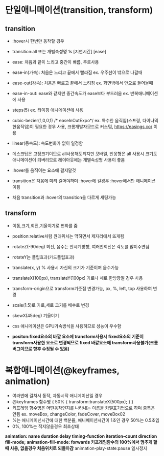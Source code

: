 # 단일애니메이션(transition, transform)

## transition

- :hover시 한번만 동작할 경우

- transition:all 또는 개별속성명 1s [지연시간] [ease]

- ease: 처음과 끝이 느리고 중간이 빠름, 주로사용

- ease-in(가속): 처음은 느리고 끝에서 빨라짐
  ex. 우주선이 밖으로 나갈때

- ease-out(감속): 처음은 빠르고 끝에서 느려짐
  ex. 화면밖에서 안으로 들어올때

- ease-in-out: ease와 같지만 중간속도가 ease보다 부드러움
  ex. 반복애니메이션에 사용

- steps(5)
  ex. 타이핑 애니메이션에 사용

- cubic-bezier(1,0,0,1) /* easeInOutExpo*/
  ex. 특수한 움직임(스프링, 다이나믹한움직임)이 필요한 경우 사용, 크롬개발자모드로 커스텀, https://easings.co/ 이용

- linear(등속도): 속도변화가 없이 일정함
* 데스크탑은 고정크기이므로 all사용해도되지만 모바일, 반응형은 all 사용시 크기도 애니메이션이 되버리므로 레이아웃에는 개별속성명 사용이 좋음

* :hover를 움직이는 요소에 걸지말것

* transition은 처음에 미리 걸어야하며 :hover에 걸경우 :hover에서만 애니메이션이됨

* 처음 transition과 :hover의 transition을 다르게 세팅가능

## transform

- 이동,크기,회전,기울이기로 변화를 줌

- position:relative처럼 원래위치는 막히면서 제자리에서 뜨게됨

- rotateZ(-90deg) 회전, 음수는 반시계방향, 여러번회전은 각도를 많이주면됨

- rotateY는 플립효과(카드플립효과)

- translate(x, y) % 사용시 자신의 크기가 기준이며 음수가능

- translateX(100px), translateY(100px) 가로나 세로 한방향일 경우 사용

- transform-origin으로 transform기준점 변경가능, px, %, left, top 사용하여 변경

- scale(1.5)로 가로,세로 크기를 배수로 변경

- skewX(45deg) 기울이기

- css 애니메이션은 GPU가속방식을 사용하므로 성능이 우수함

- **positon:fixed요소의 바깥 요소에 transform사용시 fixed요소의 기준이 transform사용한 요소로 변경되므로 fixed 바깥요소에 transform사용불가(크롬버그이므로 향후 수정될 수 있음)**

# 복합애니메이션(@keyframes, animation)

- 여러번에 걸쳐서 동작, 자동시작 애니메이션일 경우
- @keyframes 함수명 {
  50% { transform:translateX(500px); }
  }
- 키프레임 함수명은 어떤동작인지를 나타내는 이름을 카멜표기법으로 하며 중복은 안됨
  ex. moveBox, changeColor, fadeCover, moveBox02
- %는 애니메이션시간에 대한 백분율, 애니메이션시간이 1초인 경우 50%는 0.5초임
- 0%, 100%는 적지않을경우 최초상태

**animation: name duration delay timing-function iteration-count direction fill-mode;**
**animation-fill-mode: forwards 키프레임함수의 100%에서 멈추게 할때 사용, 없을경우 처음위치로 되돌아감**
animation-play-state:pause 일시정지
